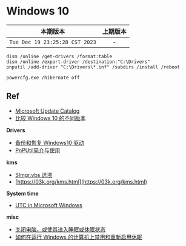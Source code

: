 # Windows 10

|本期版本|上期版本
|:---:|:---:
`Tue Dec 19 23:25:28 CST 2023` | -


```
dism /online /get-drivers /format:table
dism /online /export-driver /destination:"C:\Drivers"
pnputil /add-driver "C:\Drivers\*.inf" /subdirs /install /reboot
```

```
powercfg.exe /hibernate off
```

## Ref


* [Microsoft Update Catalog](https://www.catalog.update.microsoft.com/Home.aspx)
* [比较 Windows 10 的不同版本](https://www.microsoft.com/zh-cn/windowsforbusiness/compare)

**Drivers**

* [备份和恢复 Windows10 驱动](https://empvalley.com/2021/06/23/backup-and-restore-device-drivers-in-windows10/)
* [PnPUtil简介与使用](https://blog.csdn.net/VinWqx/article/details/116237305)

**kms**

* [Slmgr.vbs 选项](https://docs.microsoft.com/zh-cn/windows-server/get-started/activation-slmgr-vbs-options)
* [https://03k.org/kms.html](https://03k.org/kms.html)

**System time**

* [UTC in Microsoft Windows](https://wiki.archlinux.org/title/System_time#UTC_in_Microsoft_Windows)

**misc**

* [关闭电脑，或使其进入睡眠或休眠状态](https://support.microsoft.com/zh-cn/windows/%E5%85%B3%E9%97%AD%E7%94%B5%E8%84%91-%E6%88%96%E4%BD%BF%E5%85%B6%E8%BF%9B%E5%85%A5%E7%9D%A1%E7%9C%A0%E6%88%96%E4%BC%91%E7%9C%A0%E7%8A%B6%E6%80%81-2941d165-7d0a-a5e8-c5ad-8c972e8e6eff#ID0EBD=Windows_10)
* [如何在运行 Windows 的计算机上禁用和重新启用休眠](https://learn.microsoft.com/zh-cn/troubleshoot/windows-client/deployment/disable-and-re-enable-hibernation)